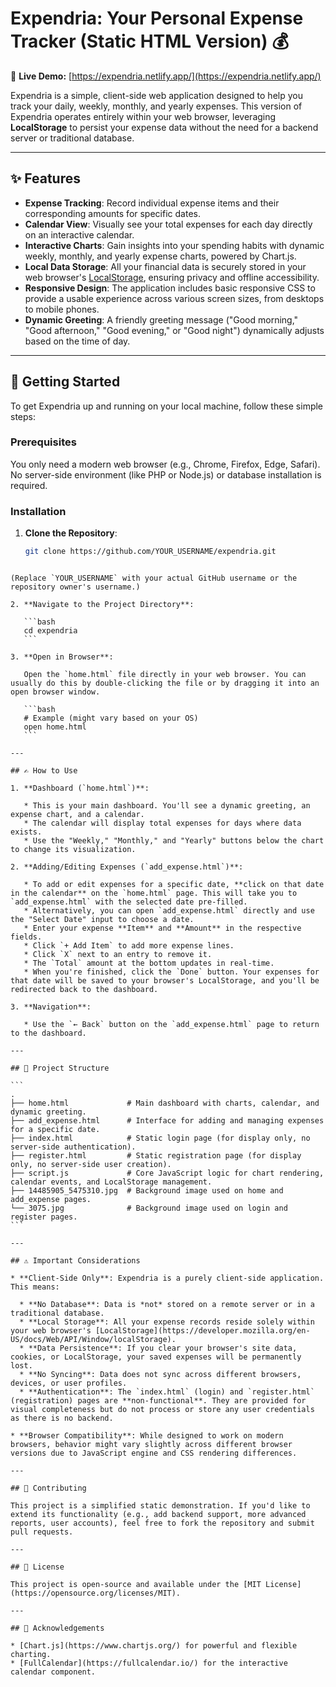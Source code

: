 
# Expendria: Your Personal Expense Tracker (Static HTML Version) 💰

🚀 **Live Demo:** [https://expendria.netlify.app/](https://expendria.netlify.app/)

Expendria is a simple, client-side web application designed to help you track your daily, weekly, monthly, and yearly expenses. This version of Expendria operates entirely within your web browser, leveraging **LocalStorage** to persist your expense data without the need for a backend server or traditional database.

---

## ✨ Features

- **Expense Tracking**: Record individual expense items and their corresponding amounts for specific dates.
- **Calendar View**: Visually see your total expenses for each day directly on an interactive calendar.
- **Interactive Charts**: Gain insights into your spending habits with dynamic weekly, monthly, and yearly expense charts, powered by Chart.js.
- **Local Data Storage**: All your financial data is securely stored in your web browser's [LocalStorage](https://developer.mozilla.org/en-US/docs/Web/API/Window/localStorage), ensuring privacy and offline accessibility.
- **Responsive Design**: The application includes basic responsive CSS to provide a usable experience across various screen sizes, from desktops to mobile phones.
- **Dynamic Greeting**: A friendly greeting message ("Good morning," "Good afternoon," "Good evening," or "Good night") dynamically adjusts based on the time of day.

---

## 🚀 Getting Started

To get Expendria up and running on your local machine, follow these simple steps:

### Prerequisites

You only need a modern web browser (e.g., Chrome, Firefox, Edge, Safari). No server-side environment (like PHP or Node.js) or database installation is required.

### Installation

1. **Clone the Repository**:

   ```bash
   git clone https://github.com/YOUR_USERNAME/expendria.git
````

(Replace `YOUR_USERNAME` with your actual GitHub username or the repository owner's username.)

2. **Navigate to the Project Directory**:

   ```bash
   cd expendria
   ```

3. **Open in Browser**:

   Open the `home.html` file directly in your web browser. You can usually do this by double-clicking the file or by dragging it into an open browser window.

   ```bash
   # Example (might vary based on your OS)
   open home.html
   ```

---

## ✍️ How to Use

1. **Dashboard (`home.html`)**:

   * This is your main dashboard. You'll see a dynamic greeting, an expense chart, and a calendar.
   * The calendar will display total expenses for days where data exists.
   * Use the "Weekly," "Monthly," and "Yearly" buttons below the chart to change its visualization.

2. **Adding/Editing Expenses (`add_expense.html`)**:

   * To add or edit expenses for a specific date, **click on that date in the calendar** on the `home.html` page. This will take you to `add_expense.html` with the selected date pre-filled.
   * Alternatively, you can open `add_expense.html` directly and use the "Select Date" input to choose a date.
   * Enter your expense **Item** and **Amount** in the respective fields.
   * Click `+ Add Item` to add more expense lines.
   * Click `X` next to an entry to remove it.
   * The `Total` amount at the bottom updates in real-time.
   * When you're finished, click the `Done` button. Your expenses for that date will be saved to your browser's LocalStorage, and you'll be redirected back to the dashboard.

3. **Navigation**:

   * Use the `← Back` button on the `add_expense.html` page to return to the dashboard.

---

## 📂 Project Structure

```
.
├── home.html             # Main dashboard with charts, calendar, and dynamic greeting.
├── add_expense.html      # Interface for adding and managing expenses for a specific date.
├── index.html            # Static login page (for display only, no server-side authentication).
├── register.html         # Static registration page (for display only, no server-side user creation).
├── script.js             # Core JavaScript logic for chart rendering, calendar events, and LocalStorage management.
├── 14485905_5475310.jpg  # Background image used on home and add_expense pages.
└── 3075.jpg              # Background image used on login and register pages.
```

---

## ⚠️ Important Considerations

* **Client-Side Only**: Expendria is a purely client-side application. This means:

  * **No Database**: Data is *not* stored on a remote server or in a traditional database.
  * **Local Storage**: All your expense records reside solely within your web browser's [LocalStorage](https://developer.mozilla.org/en-US/docs/Web/API/Window/localStorage).
  * **Data Persistence**: If you clear your browser's site data, cookies, or LocalStorage, your saved expenses will be permanently lost.
  * **No Syncing**: Data does not sync across different browsers, devices, or user profiles.
  * **Authentication**: The `index.html` (login) and `register.html` (registration) pages are **non-functional**. They are provided for visual completeness but do not process or store any user credentials as there is no backend.

* **Browser Compatibility**: While designed to work on modern browsers, behavior might vary slightly across different browser versions due to JavaScript engine and CSS rendering differences.

---

## 🤝 Contributing

This project is a simplified static demonstration. If you'd like to extend its functionality (e.g., add backend support, more advanced reports, user accounts), feel free to fork the repository and submit pull requests.

---

## 📄 License

This project is open-source and available under the [MIT License](https://opensource.org/licenses/MIT).

---

## 🙏 Acknowledgements

* [Chart.js](https://www.chartjs.org/) for powerful and flexible charting.
* [FullCalendar](https://fullcalendar.io/) for the interactive calendar component.

